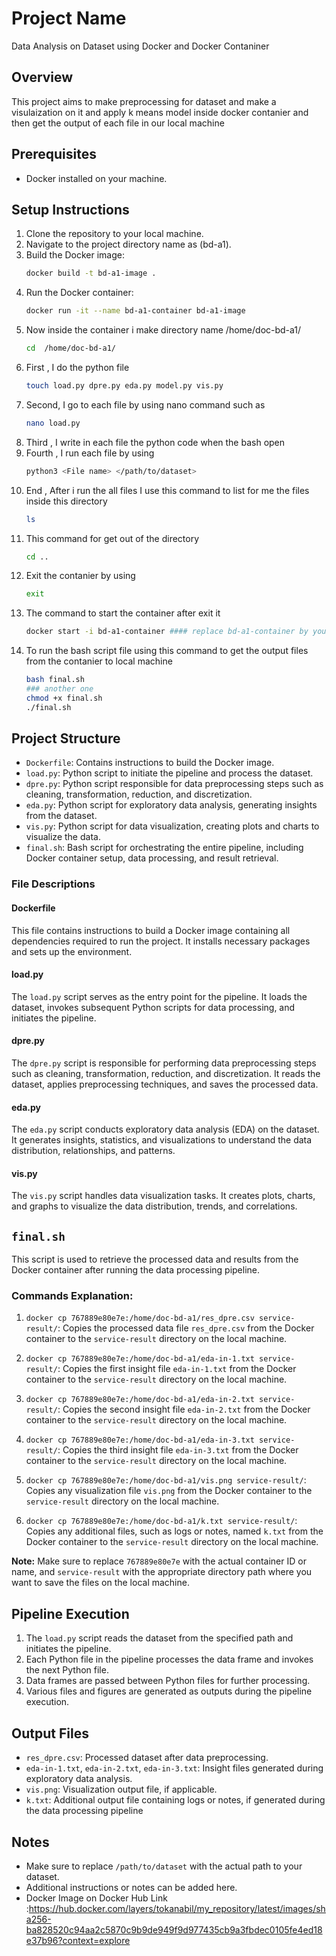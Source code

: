 # Project Name
Data Analysis on Dataset using Docker and Docker Contaniner
## Overview
This project aims to make preprocessing for dataset and make a visulaization on it and apply k means model inside docker contanier and then get the output of each file in our local machine 

## Prerequisites
- Docker installed on your machine.

## Setup Instructions
1. Clone the repository to your local machine.
2. Navigate to the project directory name as (bd-a1).
3. Build the Docker image:
    ```bash
    docker build -t bd-a1-image .
    ```
4. Run the Docker container:
    ```bash
    docker run -it --name bd-a1-container bd-a1-image
    ```
5. Now inside the container i make directory name /home/doc-bd-a1/ 
    ```bash
    cd  /home/doc-bd-a1/
    ```
6. First , I do the python file 
   ```bash
   touch load.py dpre.py eda.py model.py vis.py
   ```
7. Second, I go to each file by using  nano command such as 
   ```bash
   nano load.py
   ```
8. Third , I write in each file the python code when the bash open 
9. Fourth , I run each file by using 
   ```bash
   python3 <File name> </path/to/dataset>
   ```
10. End , After i run the all files I use this command to list for me the files inside this directory 
    ```bash
    ls
    ```
11. This command for get out of the directory 
    ```bash
    cd ..
    ```
12. Exit the contanier by using 
     ```bash
    exit
    ```
13. The command to start the container after exit it 
    ```bash
    docker start -i bd-a1-container #### replace bd-a1-container by your container name 
    ```
14. To run the bash script file using this command to get the output files from the contanier to local machine
     ```bash
    bash final.sh
    ### another one
    chmod +x final.sh
    ./final.sh
    ```

## Project Structure

- `Dockerfile`: Contains instructions to build the Docker image.
- `load.py`: Python script to initiate the pipeline and process the dataset.
- `dpre.py`: Python script responsible for data preprocessing steps such as cleaning, transformation, reduction, and discretization.
- `eda.py`: Python script for exploratory data analysis, generating insights from the dataset.
- `vis.py`: Python script for data visualization, creating plots and charts to visualize the data.
- `final.sh`: Bash script for orchestrating the entire pipeline, including Docker container setup, data processing, and result retrieval.

### File Descriptions

#### Dockerfile
This file contains instructions to build a Docker image containing all dependencies required to run the project. It installs necessary packages and sets up the environment.

#### load.py
The `load.py` script serves as the entry point for the pipeline. It loads the dataset, invokes subsequent Python scripts for data processing, and initiates the pipeline.

#### dpre.py
The `dpre.py` script is responsible for performing data preprocessing steps such as cleaning, transformation, reduction, and discretization. It reads the dataset, applies preprocessing techniques, and saves the processed data.

#### eda.py
The `eda.py` script conducts exploratory data analysis (EDA) on the dataset. It generates insights, statistics, and visualizations to understand the data distribution, relationships, and patterns.

#### vis.py
The `vis.py` script handles data visualization tasks. It creates plots, charts, and graphs to visualize the data distribution, trends, and correlations.

## `final.sh`

This script is used to retrieve the processed data and results from the Docker container after running the data processing pipeline.

### Commands Explanation:

1. `docker cp 767889e80e7e:/home/doc-bd-a1/res_dpre.csv service-result/`: Copies the processed data file `res_dpre.csv` from the Docker container to the `service-result` directory on the local machine.

2. `docker cp 767889e80e7e:/home/doc-bd-a1/eda-in-1.txt service-result/`: Copies the first insight file `eda-in-1.txt` from the Docker container to the `service-result` directory on the local machine.

3. `docker cp 767889e80e7e:/home/doc-bd-a1/eda-in-2.txt service-result/`: Copies the second insight file `eda-in-2.txt` from the Docker container to the `service-result` directory on the local machine.

4. `docker cp 767889e80e7e:/home/doc-bd-a1/eda-in-3.txt service-result/`: Copies the third insight file `eda-in-3.txt` from the Docker container to the `service-result` directory on the local machine.

5. `docker cp 767889e80e7e:/home/doc-bd-a1/vis.png service-result/`: Copies any visualization file `vis.png` from the Docker container to the `service-result` directory on the local machine.

6. `docker cp 767889e80e7e:/home/doc-bd-a1/k.txt service-result/`: Copies any additional files, such as logs or notes, named `k.txt` from the Docker container to the `service-result` directory on the local machine.

**Note:** Make sure to replace `767889e80e7e` with the actual container ID or name, and `service-result` with the appropriate directory path where you want to save the files on the local machine.



## Pipeline Execution
1. The `load.py` script reads the dataset from the specified path and initiates the pipeline.
2. Each Python file in the pipeline processes the data frame and invokes the next Python file.
3. Data frames are passed between Python files for further processing.
4. Various files and figures are generated as outputs during the pipeline execution.

## Output Files

- `res_dpre.csv`: Processed dataset after data preprocessing.
- `eda-in-1.txt`, `eda-in-2.txt`, `eda-in-3.txt`: Insight files generated during exploratory data analysis.
- `vis.png`: Visualization output file, if applicable.
- `k.txt`: Additional output file containing logs or notes, if generated during the data processing pipeline


## Notes
- Make sure to replace `/path/to/dataset` with the actual path to your dataset.
- Additional instructions or notes can be added here.
-  Docker Image on Docker Hub Link :https://hub.docker.com/layers/tokanabil/my_repository/latest/images/sha256-ba828520c94aa2c5870c9b9de949f9d977435cb9a3fbdec0105fe4ed18e37b96?context=explore 


